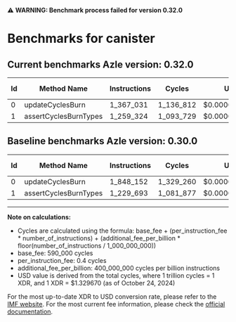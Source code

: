 ⚠️ **WARNING: Benchmark process failed for version 0.32.0**

# Benchmarks for canister

## Current benchmarks Azle version: 0.32.0

| Id  | Method Name           | Instructions | Cycles    | USD           | USD/Million Calls | Change                              |
| --- | --------------------- | ------------ | --------- | ------------- | ----------------- | ----------------------------------- |
| 0   | updateCyclesBurn      | 1_367_031    | 1_136_812 | $0.0000015116 | $1.51             | <font color="green">-481_121</font> |
| 1   | assertCyclesBurnTypes | 1_259_324    | 1_093_729 | $0.0000014543 | $1.45             | <font color="red">+29_631</font>    |

## Baseline benchmarks Azle version: 0.30.0

| Id  | Method Name           | Instructions | Cycles    | USD           | USD/Million Calls |
| --- | --------------------- | ------------ | --------- | ------------- | ----------------- |
| 0   | updateCyclesBurn      | 1_848_152    | 1_329_260 | $0.0000017675 | $1.76             |
| 1   | assertCyclesBurnTypes | 1_229_693    | 1_081_877 | $0.0000014385 | $1.43             |

---

**Note on calculations:**

- Cycles are calculated using the formula: base_fee + (per_instruction_fee \* number_of_instructions) + (additional_fee_per_billion \* floor(number_of_instructions / 1_000_000_000))
- base_fee: 590_000 cycles
- per_instruction_fee: 0.4 cycles
- additional_fee_per_billion: 400_000_000 cycles per billion instructions
- USD value is derived from the total cycles, where 1 trillion cycles = 1 XDR, and 1 XDR = $1.329670 (as of October 24, 2024)

For the most up-to-date XDR to USD conversion rate, please refer to the [IMF website](https://www.imf.org/external/np/fin/data/rms_sdrv.aspx).
For the most current fee information, please check the [official documentation](https://internetcomputer.org/docs/current/developer-docs/gas-cost#execution).
